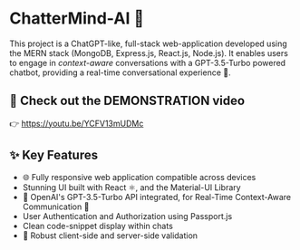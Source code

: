 # ChatterMind-AI 🤖
This project is a ChatGPT-like, full-stack web-application developed using the MERN stack (MongoDB, Express.js, React.js, Node.js). It enables users
to engage in *context-aware* conversations with a GPT-3.5-Turbo powered chatbot, providing a real-time conversational experience 🚀.

## 🎥 Check out the DEMONSTRATION video
👉 https://youtu.be/YCFV13mUDMc


## ✨ Key Features
* 🌐 Fully responsive web application compatible across devices
* Stunning UI built with React ⚛️, and the Material-UI Library
* 🔗 OpenAI's GPT-3.5-Turbo API integrated, for Real-Time Context-Aware Communication 💬
* User Authentication and Authorization using Passport.js
* Clean code-snippet display within chats
* 💪 Robust client-side and server-side validation
